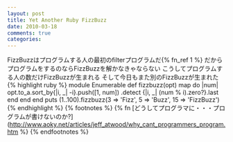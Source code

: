 ```yaml
---
layout: post
title: Yet Another Ruby FizzBuzz
date: 2010-03-18
comments: true
categories:
---
```



FizzBuzzはプログラムする人の最初のfilterプログラムだ{% fn_ref 1 %}
だからプログラムをするのならFizzBuzzを解かなきゃならない
こうしてプログラムする人の数だけFizzBuzzが生まれる
そして今日もまた別のFizzBuzzが生まれた
{% highlight ruby %}
module Enumerable
  def fizzbuzz(opt)
    map do |num|
      opt.to_a.sort_by{|i, _| -i}.push([1, num])
      .detect {|i, _| (num % i).zero?}.last
    end
  end
end
puts (1..100).fizzbuzz(3 => 'Fizz', 5 => 'Buzz', 15 => 'FizzBuzz')
{% endhighlight %}
{% footnotes %}
   {% fn [どうしてプログラマに・・・プログラムが書けないのか?](http://www.aoky.net/articles/jeff_atwood/why_cant_programmers_program.htm %}
{% endfootnotes %}
